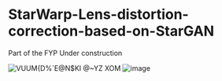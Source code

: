 # StarWarp-Lens-distortion-correction-based-on-StarGAN
Part of the FYP
Under construction

![VUUM{D%`E@N$KI @~YZ XOM](https://user-images.githubusercontent.com/83911295/164816876-44411f40-832d-4adf-b716-cfa434e30eeb.jpg)
![image](https://user-images.githubusercontent.com/83911295/164816936-98b8f39a-1c4e-470f-be2f-ee3b5efc52bf.png)
